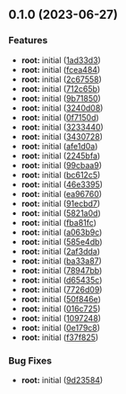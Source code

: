 

## 0.1.0 (2023-06-27)


### Features

* **root:** initial ([1ad33d3](https://github.com/thejaswitricon/turbo/commit/1ad33d3f843b415e2a1d04c82e34f6345b9033ec))
* **root:** initial ([fcea484](https://github.com/thejaswitricon/turbo/commit/fcea484a1caa6d25938e0e2e66aed2aefb742ff9))
* **root:** initial ([2c67558](https://github.com/thejaswitricon/turbo/commit/2c67558a0b5acca7d2da6a61731814fe58c99703))
* **root:** initial ([712c65b](https://github.com/thejaswitricon/turbo/commit/712c65b58d1fb0b5b399d15fb7bf38571e237ffb))
* **root:** initial ([9b71850](https://github.com/thejaswitricon/turbo/commit/9b71850a7acb95d80e0ca80ab4ae8259bdcd117c))
* **root:** initial ([3240d08](https://github.com/thejaswitricon/turbo/commit/3240d0816991a1f0b529f1bd22f405319d0af4e7))
* **root:** initial ([0f7150d](https://github.com/thejaswitricon/turbo/commit/0f7150d2ca6d8fdd545611ee7132d80ba1cc48eb))
* **root:** initial ([3233440](https://github.com/thejaswitricon/turbo/commit/3233440f08899b0a29862f7a96b204022fa33e3d))
* **root:** initial ([3430728](https://github.com/thejaswitricon/turbo/commit/34307284200dbf4e50f063044061351a2243a6b4))
* **root:** initial ([afe1d0a](https://github.com/thejaswitricon/turbo/commit/afe1d0a4c6970ee40d43f49d62a0f824b28f2f80))
* **root:** initial ([2245bfa](https://github.com/thejaswitricon/turbo/commit/2245bfa56fe20874df89117f4d4a954adb27f1a8))
* **root:** initial ([99cbaa9](https://github.com/thejaswitricon/turbo/commit/99cbaa9ca387dae757ac33c29918b399da3f12e8))
* **root:** initial ([bc612c5](https://github.com/thejaswitricon/turbo/commit/bc612c54b8b161b60692ecfb567a9eaa9f7b2a5e))
* **root:** initial ([46e3395](https://github.com/thejaswitricon/turbo/commit/46e3395b7e28801c147da97e960dfd8a6f544556))
* **root:** initial ([ea96760](https://github.com/thejaswitricon/turbo/commit/ea9676035da870f627c2c0cc83b6b701d8961e5b))
* **root:** initial ([91ecbd7](https://github.com/thejaswitricon/turbo/commit/91ecbd713c261610a532ce3224f96fe536d0f34c))
* **root:** initial ([5821a0d](https://github.com/thejaswitricon/turbo/commit/5821a0d198f2797143d1de06021e3d4733711fe8))
* **root:** initial ([fba81fc](https://github.com/thejaswitricon/turbo/commit/fba81fcff28d70a336be5dff7f7c6678ee200133))
* **root:** initial ([a063b9c](https://github.com/thejaswitricon/turbo/commit/a063b9c23cbb1a7084020b452fb1948afd08209a))
* **root:** initial ([585e4db](https://github.com/thejaswitricon/turbo/commit/585e4db30de6b54379dfa922b5346279ed5546b9))
* **root:** initial ([2af3dda](https://github.com/thejaswitricon/turbo/commit/2af3dda00500ddeec0d3707320e56e0e24b2e739))
* **root:** initial ([ba33a87](https://github.com/thejaswitricon/turbo/commit/ba33a87ca1c86dda2b6cee7cc21fb69800cebb04))
* **root:** initial ([78947bb](https://github.com/thejaswitricon/turbo/commit/78947bbd658ab00894a73387c38ae8c79cec971e))
* **root:** initial ([d65435c](https://github.com/thejaswitricon/turbo/commit/d65435ca46ba66ea5750d9d2f76f2e5db01d6e3c))
* **root:** initial ([7726d09](https://github.com/thejaswitricon/turbo/commit/7726d0980240296b2600f61d5aa67888db2a9c94))
* **root:** initial ([50f846e](https://github.com/thejaswitricon/turbo/commit/50f846e508d846febc260f65c78d2abb008e2645))
* **root:** initial ([016c725](https://github.com/thejaswitricon/turbo/commit/016c725523219fd8a8a0e5e36c92eb0592787635))
* **root:** initial ([1097248](https://github.com/thejaswitricon/turbo/commit/109724801fb88bff07039fd3d1ff157f0e8c122c))
* **root:** initial ([0e179c8](https://github.com/thejaswitricon/turbo/commit/0e179c8cb42b348b82a7472004bf84296d5b5b2e))
* **root:** initial ([f37f825](https://github.com/thejaswitricon/turbo/commit/f37f8254339ff149b296f1e4b86e3afef576a547))


### Bug Fixes

* **root:** initial ([9d23584](https://github.com/thejaswitricon/turbo/commit/9d23584f86e3553f31cf1ba3d4585dd04ba572cb))
